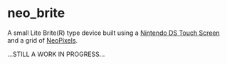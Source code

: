 # neo_brite
A small Lite Brite(R) type device built using a [Nintendo DS Touch Screen][NDSTS]
and a grid of [NeoPixels][NPSearch].

...STILL A WORK IN PROGRESS...



[LIB1]: http://bildr.org/2011/06/ds-touch-screen-arduino/
[LIB2]: https://github.com/adafruit/Touch-Screen-Library
[NDSTS]: https://www.sparkfun.com/products/retired/13631
[NPSearch]: https://www.adafruit.com/?q=neopixel&
